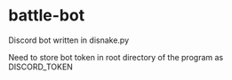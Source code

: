 # battle-bot

Discord bot written in disnake.py


Need to store bot token in root directory of the program as DISCORD_TOKEN
